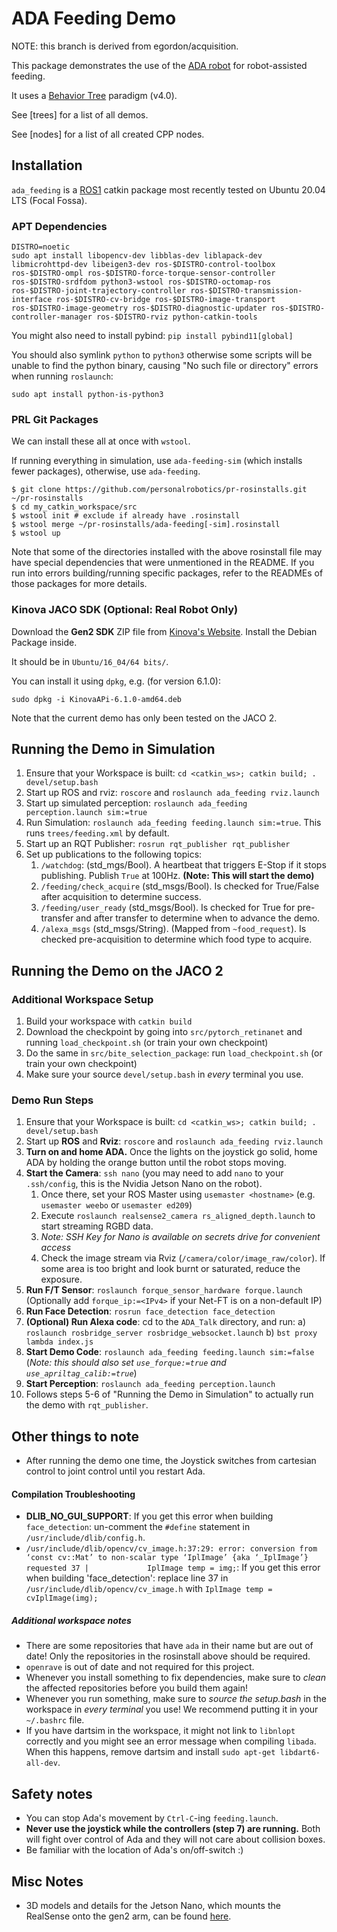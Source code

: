 # ADA Feeding Demo

NOTE: this branch is derived from egordon/acquisition.

This package demonstrates the use of the [ADA robot](https://github.com/personalrobotics/libada) for robot-assisted feeding.

It uses a [Behavior Tree](https://www.behaviortree.dev/) paradigm (v4.0).

See [trees] for a list of all demos.

See [nodes] for a list of all created CPP nodes.

## Installation

`ada_feeding` is a [ROS1](http://wiki.ros.org/ROS/Installation) catkin package most recently tested on Ubuntu 20.04 LTS (Focal Fossa).

### APT Dependencies
```
DISTRO=noetic
sudo apt install libopencv-dev libblas-dev liblapack-dev libmicrohttpd-dev libeigen3-dev ros-$DISTRO-control-toolbox ros-$DISTRO-ompl ros-$DISTRO-force-torque-sensor-controller ros-$DISTRO-srdfdom python3-wstool ros-$DISTRO-octomap-ros ros-$DISTRO-joint-trajectory-controller ros-$DISTRO-transmission-interface ros-$DISTRO-cv-bridge ros-$DISTRO-image-transport ros-$DISTRO-image-geometry ros-$DISTRO-diagnostic-updater ros-$DISTRO-controller-manager ros-$DISTRO-rviz python-catkin-tools
```

You might also need to install pybind: `pip install pybind11[global]`

You should also symlink `python` to `python3` otherwise some scripts will be unable to find the python binary, causing "No such file or directory" errors when running `roslaunch`:
```
sudo apt install python-is-python3
```

### PRL Git Packages

We can install these all at once with `wstool`.

If running everything in simulation, use `ada-feeding-sim` (which installs fewer packages), otherwise, use `ada-feeding`.

```
$ git clone https://github.com/personalrobotics/pr-rosinstalls.git ~/pr-rosinstalls
$ cd my_catkin_workspace/src
$ wstool init # exclude if already have .rosinstall
$ wstool merge ~/pr-rosinstalls/ada-feeding[-sim].rosinstall
$ wstool up
```

Note that some of the directories installed with the above rosinstall file may have special dependencies that were unmentioned in the README. If you run into errors building/running specific packages, refer to the READMEs of those packages for more details.

### Kinova JACO SDK (Optional: Real Robot Only)

Download the **Gen2 SDK** ZIP file from [Kinova's Website](https://www.kinovarobotics.com/resources). Install the Debian Package inside.

It should be in `Ubuntu/16_04/64 bits/`.

You can install it using `dpkg`, e.g. (for version 6.1.0):
```
sudo dpkg -i KinovaAPi-6.1.0-amd64.deb
```

Note that the current demo has only been tested on the JACO 2.

## Running the Demo in Simulation

1. Ensure that your Workspace is built: `cd <catkin_ws>; catkin build; . devel/setup.bash`
2. Start up ROS and rviz: `roscore` and `roslaunch ada_feeding rviz.launch`
3. Start up simulated perception: `roslaunch ada_feeding perception.launch sim:=true`
4. Run Simulation: `roslaunch ada_feeding feeding.launch sim:=true`. This runs `trees/feeding.xml` by default.
5. Start up an RQT Publisher: `rosrun rqt_publisher rqt_publisher`
6. Set up publications to the following topics:
    1. `/watchdog`: (std_mgs/Bool). A heartbeat that triggers E-Stop if it stops publishing. Publish `True` at 100Hz. **(Note: This will start the demo)**
    2. `/feeding/check_acquire` (std_msgs/Bool). Is checked for True/False after acquisition to determine success.
    3. `/feeding/user_ready` (std_msgs/Bool). Is checked for True for pre-transfer and after transfer to determine when to advance the demo.
    4. `/alexa_msgs` (std_msgs/String). (Mapped from `~food_request`). Is checked pre-acquisition to determine which food type to acquire.

## Running the Demo on the JACO 2

### Additional Workspace Setup

1) Build your workspace with `catkin build`
2) Download the checkpoint by going into `src/pytorch_retinanet` and running `load_checkpoint.sh` (or train your own checkpoint)
2) Do the same in `src/bite_selection_package`: run `load_checkpoint.sh` (or train your own checkpoint)
3) Make sure your source `devel/setup.bash` in *every* terminal you use.

### Demo Run Steps

1. Ensure that your Workspace is built: `cd <catkin_ws>; catkin build; . devel/setup.bash`
2. Start up **ROS** and **Rviz**: `roscore` and `roslaunch ada_feeding rviz.launch`
3. **Turn on and home ADA.** Once the lights on the joystick go solid, home ADA by holding the orange button until the robot stops moving.
4. **Start the Camera**: `ssh nano` (you may need to add `nano` to your `.ssh/config`, this is the Nvidia Jetson Nano on the robot).
    1. Once there, set your ROS Master using `usemaster <hostname>` (e.g. `usemaster weebo` or `usemaster ed209`)
    2. Execute `roslaunch realsense2_camera rs_aligned_depth.launch`  to start streaming RGBD data.
    3. *Note: SSH Key for Nano is available on secrets drive for convenient access*
    4. Check the image stream via Rviz (`/camera/color/image_raw/color`). If some area is too bright and look burnt or saturated, reduce the exposure.
5. **Run F/T Sensor**: `roslaunch forque_sensor_hardware forque.launch` (Optionally add `forque_ip:=<IPv4>` if your Net-FT is on a non-default IP)
6. **Run Face Detection**: `rosrun face_detection face_detection`
7. **(Optional) Run Alexa code**: cd to the `ADA_Talk` directory, and run:
      a) `roslaunch rosbridge_server rosbridge_websocket.launch`
      b) `bst proxy lambda index.js`
8. **Start Demo Code**: `roslaunch ada_feeding feeding.launch sim:=false` (*Note: this should also set `use_forque:=true` and `use_apriltag_calib:=true`*)
9. **Start Perception**: `roslaunch ada_feeding perception.launch`
10. Follows steps 5-6 of "Running the Demo in Simulation" to actually run the demo with `rqt_publisher`.

## Other things to note
- After running the demo one time, the Joystick switches from cartesian control to joint control until you restart Ada.

#### Compilation Troubleshooting

* **DLIB_NO_GUI_SUPPORT**: If you get this error when building `face_detection`: un-comment the `#define` statement in `/usr/include/dlib/config.h`.
* `/usr/include/dlib/opencv/cv_image.h:37:29: error: conversion from ‘const cv::Mat’ to non-scalar type ‘IplImage’ {aka ‘_IplImage’} requested
   37 |             IplImage temp = img;`: If you get this error when building 'face_detection': replace line 37 in `/usr/include/dlib/opencv/cv_image.h` with `IplImage temp = cvIplImage(img);`

##### Additional workspace notes
- There are some repositories that have `ada` in their name but are out of date! Only the repositories in the rosinstall above should be required.
- `openrave` is out of date and not required for this project.
- Whenever you install something to fix dependencies, make sure to _clean_ the affected repositories before you build them again!
- Whenever you run something, make sure to _source the setup.bash_ in the workspace in _every terminal_ you use! We recommend putting it in your `~/.bashrc` file.
- If you have dartsim in the workspace, it might not link to `libnlopt` correctly and you might see an error message when compiling `libada`. When this happens, remove dartsim and install `sudo apt-get libdart6-all-dev`.

## Safety notes
- You can stop Ada's movement by `Ctrl-C`-ing `feeding.launch`.
- **Never use the joystick while the controllers (step 7) are running.** Both will fight over control of Ada and they will not care about collision boxes.
- Be familiar with the location of Ada's on/off-switch :)

## Misc Notes
- 3D models and details for the Jetson Nano, which mounts the RealSense onto the gen2 arm, can be found [here](https://github.com/ramonidea/wireless-data-transmission/tree/master/wiki).

